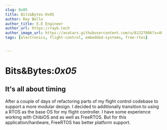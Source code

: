```yaml
---
slug: 0x05
title: Bits&Bytes-0x05
author: Ray Bello
author_title: E.E Engineer 
author_url: https://rayb.tech
author_image_url: https://avatars.githubusercontent.com/u/61327086?s=400&u=a272b1f5bd6fe11ae11a33668b4b469864bdc003&v=4
tags: [electronics, flight-control, embedded-systems, free-rtos]


---
```


# Bits&Bytes:*0x05*

## It's all about timing

After a couple of days of refactoring parts of my flight control codebase to support a more modular design. I decided to additionally transition to using a RTOS as the base OS for my flight controller.
I have some experience working with ChibiOS and as well as FreeRTOS.
But for this application/hardware, FreeRTOS has better platform support.







